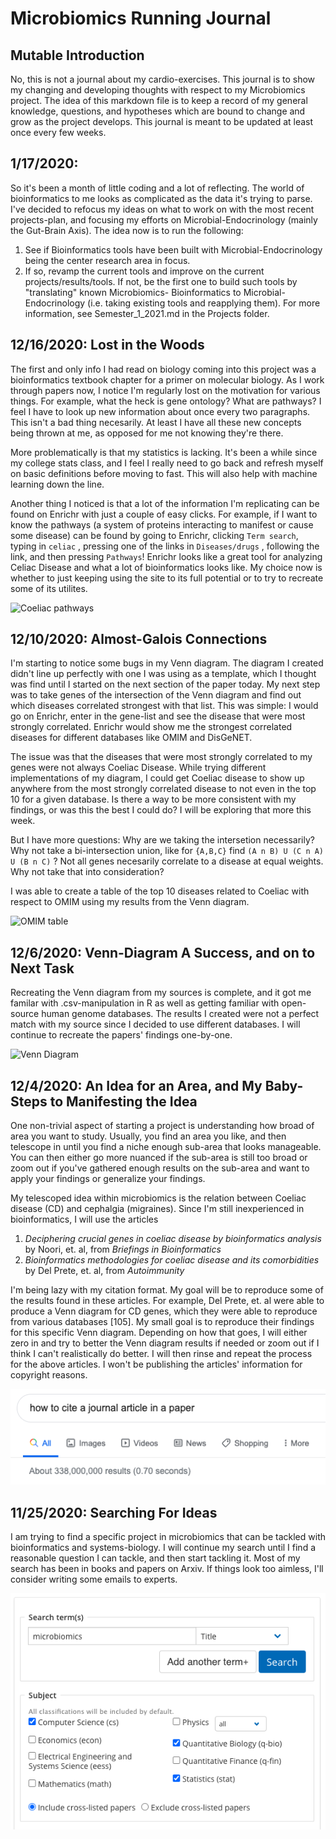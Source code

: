 # Microbiomics Running Journal

## Mutable Introduction
No, this is not a journal about my cardio-exercises.
This journal is to show my changing and developing thoughts with respect to my Microbiomics project.
The idea of this markdown file is to keep a record of my general knowledge, questions, and hypotheses which are bound to change and grow as the project develops.
This journal is meant to be updated at least once every few weeks.

## 1/17/2020:
So it's been a month of little coding and a lot of reflecting.
The world of bioinformatics to me looks as complicated as the data it's trying to parse.
I've decided to refocus my ideas on what to work on
with the most recent projects-plan, and focusing my efforts on Microbial-Endocrinology
(mainly the Gut-Brain Axis).
The idea now is to run the following:
1. See if Bioinformatics tools have been built with Microbial-Endocrinology
being the center research area in focus.
2. If so, revamp the current tools and improve on the current projects/results/tools.
If not, be the first one to build such tools by "translating" known Microbiomics-
Bioinformatics to Microbial-Endocrinology (i.e. taking existing tools and
reapplying them).
For more information, see Semester_1_2021.md in the Projects folder.


## 12/16/2020: Lost in the Woods
The first and only info I had read on biology coming into this project was
a bioinformatics textbook chapter for a primer on molecular biology.
As I work through papers now,
I notice I'm regularly lost on the motivation for various things.
For example, what the heck is gene ontology?
What are pathways?
I feel I have to look up new information about once every two paragraphs.
This isn't a bad thing necesarily.
At least I have all these new concepts being thrown at me,
as opposed for me not knowing they're there.

More problematically is that my statistics is lacking.
It's been a while since my college stats class,
and I feel I really need to go back and refresh myself on basic
definitions before moving to fast.
This will also help with machine learning down the line.

Another thing I noticed is that a lot of the information I'm replicating
can be found on Enrichr with just a couple of easy clicks.
For example, if I want to know the pathways (a system of proteins
interacting to manifest or cause some disease) can be found by
going to Enrichr, clicking `Term search`, typing in `celiac` , pressing
one of the links in `Diseases/drugs` , following the link, and
then pressing `Pathways`!
Enrichr looks like a great tool for analyzing Celiac Disease
and what a lot of bioinformatics looks like.
My choice now is whether to just keeping using the site to its
full potential or to try to recreate some of its utilites.

![Coeliac pathways](https://github.com/gltrost/Microbiomics/Images/coeliac_pathways.png)


## 12/10/2020: Almost-Galois Connections
I'm starting to notice some bugs in my Venn diagram.
The diagram I created didn't line up perfectly with one I was using as a template,
which I thought was find until I started on the next section of the paper today.
My next step was to take genes of the intersection of the Venn diagram
and find out which diseases correlated strongest with that list. This was simple:
I would go on Enrichr, enter in the gene-list and see the disease that were most strongly correlated.
Enrichr would show me the strongest correlated diseases for different databases like OMIM and DisGeNET.

The issue was that the diseases that were most strongly correlated to my genes were not always Coeliac Disease.
While trying different implementations of my diagram,
I could get Coeliac disease to show up anywhere from the most strongly correlated disease
to not even in the top 10 for a given database.
Is there a way to be more consistent with my findings, or was this the best I could do?
I will be exploring that more this week.

But I have more questions: Why are we taking the intersetion necessarily?
Why not take a bi-intersection union,
like for `{A,B,C}` find `(A n B) U (C n A) U (B n C)` ?
Not all genes necesarily correlate to a disease at equal weights.
Why not take that into consideration?

I was able to create a table of the top 10 diseases related to Coeliac with respect to OMIM
using my results from the Venn diagram.

![OMIM table](https://github.com/gltrost/Microbiomics/Images/OMIM_table.png)


## 12/6/2020: Venn-Diagram A Success, and on to Next Task
Recreating the Venn diagram from my sources is complete,
and it got me familar with .csv-manipulation in R as well as getting familiar with open-source human genome databases.
The results I created were not a perfect match with my source since I decided to use different databases.
I will continue to recreate the papers' findings one-by-one.

![Venn Diagram](https://github.com/gltrost/Microbiomics/Code/utils/venn_diagram.png)

## 12/4/2020: An Idea for an Area, and My Baby-Steps to Manifesting the Idea
One non-trivial aspect of starting a project is understanding how broad of area you want to study.
Usually, you find an area you like,
and then telescope in until you find a niche enough sub-area that looks manageable.
You can then either go more nuanced if the sub-area is still too broad
or zoom out if you've gathered enough results on the sub-area
and want to apply your findings or generalize your findings.

My telescoped idea within microbiomics is the relation between Coeliac disease (CD) and cephalgia (migraines).
Since I'm still inexperienced in bioinformatics, I will use the articles

1. *Deciphering crucial genes in coeliac disease by bioinformatics analysis* by Noori, et. al, from *Briefings in Bioinformatics*
2. *Bioinformatics methodologies for coeliac disease and its comorbidities* by Del Prete, et. al, from *Autoimmunity*

I'm being lazy with my citation format.
My goal will be to reproduce some of the results found in these articles.
For example, Del Prete, et. al were able to produce a Venn diagram for CD genes,
which they were able to reproduce from various databases [105].
My small goal is to reproduce their findings for this specific Venn diagram. Depending on how that goes,
I will either zero in and try to better the Venn diagram results if needed or zoom out if I think I can't realistically do better.
I will then rinse and repeat the process for the above articles.
I won't be publishing the articles' information for copyright reasons.

![How Do I Cite a Journal?](https://github.com/gltrost/Microbiomics/blob/main/Images/JournalCiting.png)

## 11/25/2020: Searching For Ideas
I am trying to find a specific project in microbiomics that can be tackled with bioinformatics and systems-biology.
I will continue my search until I find a reasonable question I can tackle, and then start tackling it.
Most of my search has been in books and papers on Arxiv.
If things look too aimless, I'll consider writing some emails to experts.  

![Arxiv](https://github.com/gltrost/Microbiomics/blob/main/Images/Arxiv.png)
